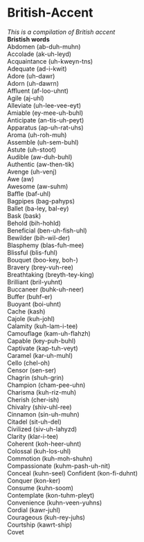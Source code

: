 # British-Accent
<em><i>This is a compilation of British accent</i></em> <br />
<b> Bristish words </b> <br />
Abdomen (ab-duh-muhn) <br />
Accolade (ak-uh-leyd) <br />
Acquaintance (uh-kweyn-tns)<br />
Adequate (ad-i-kwit)<br />
Adore (uh-dawr)<br />
Adorn (uh-dawrn)<br />
Affluent (af-loo-uhnt)<br />
Agile (aj-uhl)<br />
Alleviate (uh-lee-vee-eyt)<br />
Amiable (ey-mee-uh-buhl)<br />
Anticipate (an-tis-uh-peyt)<br />
Apparatus (ap-uh-rat-uhs)<br />
Aroma (uh-roh-muh)<br />
Assemble (uh-sem-buhl)<br />
Astute (uh-stoot)<br />
Audible (aw-duh-buhl)<br />
Authentic (aw-then-tik)<br />
Avenge (uh-venj)<br />
Awe (aw)<br />
Awesome (aw-suhm)<br />
Baffle (baf-uhl)<br />
Bagpipes (bag-pahyps)<br />
Ballet (ba-ley, bal-ey)<br />
Bask (bask)<br />
Behold (bih-hohld)<br />
Beneficial (ben-uh-fish-uhl)<br />
Bewilder (bih-wil-der)<br />
Blasphemy (blas-fuh-mee)<br />
Blissful (blis-fuhl)<br />
Bouquet (boo-key, boh-)<br />
Bravery (brey-vuh-ree)<br />
Breathtaking (breyth-tey-king)<br />
Brilliant (bril-yuhnt)<br />
Buccaneer (buhk-uh-neer)<br />
Buffer (buhf-er)<br />
Buoyant (boi-uhnt)<br />
Cache (kash)<br />
Cajole (kuh-johl)<br />
Calamity (kuh-lam-i-tee)<br />
Camouflage (kam-uh-flahzh)<br />
Capable (key-puh-buhl)<br />
Captivate (kap-tuh-veyt)<br />
Caramel (kar-uh-muhl)<br />
Cello (chel-oh)<br />
Censor (sen-ser)<br />
Chagrin (shuh-grin)<br />
Champion (cham-pee-uhn)<br />
Charisma (kuh-riz-muh)<br />
Cherish (cher-ish)<br />
Chivalry (shiv-uhl-ree)<br />
Cinnamon (sin-uh-muhn)<br />
Citadel (sit-uh-del)<br />
Civilized (siv-uh-lahyzd)<br />
Clarity (klar-i-tee)<br />
Coherent (koh-heer-uhnt)<br />
Colossal (kuh-los-uhl)<br />
Commotion (kuh-moh-shuhn)<br />
Compassionate (kuhm-pash-uh-nit)<br />
Conceal (kuhn-seel)
Confident (kon-fi-duhnt)<br />
Conquer (kon-ker)<br />
Consume (kuhn-soom)<br />
Contemplate (kon-tuhm-pleyt)<br />
Convenience (kuhn-veen-yuhns)<br />
Cordial (kawr-juhl)<br />
Courageous (kuh-rey-juhs)<br />
Courtship (kawrt-ship)<br />
Covet




